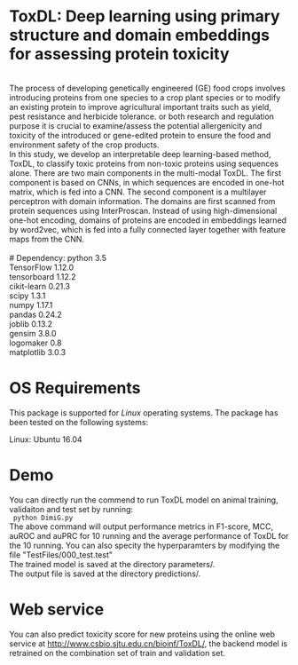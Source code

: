 # ToxDL: Deep learning using primary structure and domain embeddings for assessing protein toxicity
<br>
The process of developing genetically engineered (GE) food crops involves introducing proteins from one species to a crop plant species or to modify an existing protein to improve agricultural important traits such as yield, pest resistance and herbicide tolerance. or both research and regulation purpose it is crucial to examine/assess the potential allergenicity and toxicity of the introduced or gene-edited protein to ensure the food and environment safety of the crop products.<br>
In this study, we develop an interpretable deep learning-based method, ToxDL, to classify toxic proteins from non-toxic proteins using sequences alone. There are two main components in the multi-modal ToxDL. The first component is based on CNNs, in which sequences are encoded in one-hot matrix, which is fed into a CNN. The second component is a multilayer perceptron with domain information. The domains are first scanned from protein sequences using InterProscan. Instead of using high-dimensional one-hot encoding, domains of proteins are encoded in embeddings learned by word2vec, which is fed into a fully connected layer together with feature maps from the CNN.
<br>
<br>
# Dependency:
python              3.5 <br>
TensorFlow          1.12.0 <br>
tensorboard         1.12.2 <br>
cikit-learn         0.21.3 <br>
scipy               1.3.1 <br>
numpy               1.17.1 <br>
pandas              0.24.2 <br>
joblib              0.13.2 <br>
gensim              3.8.0 <br>
logomaker           0.8 <br>
matplotlib          3.0.3 <br>


# OS Requirements

This package is supported for *Linux* operating systems. The package has been tested on the following systems:

Linux: Ubuntu 16.04  

# Demo
You can directly  run the commend to run ToxDL model on animal training, validaiton and test set by running: <br>
``` python DimiG.py``` 
<br>
The above command will output performance metrics in F1-score, MCC, auROC and auPRC for 10 running and the average performance of ToxDL for the 10 running.
You can also specity the hyperparamters by modifying the file "TestFiles/000_test.test"<br>
The trained model is saved at the directory parameters/. <br>
The output file is saved at the directory predictions/. <br>

# Web service
You can also predict toxicity score for new proteins using the online web service at http://www.csbio.sjtu.edu.cn/bioinf/ToxDL/, the backend model is retrained on the combination set of train and validation set. <br>
